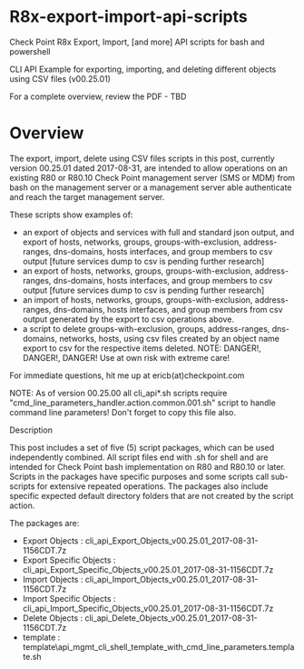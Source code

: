 # R8x-export-import-api-scripts
Check Point R8x Export, Import, [and more] API scripts for bash and powershell

CLI API Example for exporting, importing, and deleting different objects using CSV files (v00.25.01)

For a complete overview, review the PDF - TBD 


# Overview

The export, import, delete using CSV files scripts in this post, currently version 00.25.01 dated 2017-08-31, are intended to allow operations on an existing R80 or R80.10 Check Point management server (SMS or MDM) from bash on the management server or a management server able authenticate and reach the target management server.


These scripts show examples of:

- an export of objects and services with full and standard json output, and export of hosts, networks, groups, groups-with-exclusion, address-ranges, dns-domains, hosts interfaces, and group members to csv output [future services dump to csv is pending further research]
- an export of hosts, networks, groups, groups-with-exclusion, address-ranges, dns-domains, hosts interfaces, and group members to csv output [future services dump to csv is pending further research]
- an import of hosts, networks, groups, groups-with-exclusion, address-ranges, dns-domains, hosts interfaces, and group members from csv output generated by the export to csv operations above.
- a script to delete groups-with-exclusion, groups, address-ranges, dns-domains, networks, hosts, using csv files created by an object name export to csv for the respective items deleted.  NOTE:  DANGER!, DANGER!, DANGER!  Use at own risk with extreme care!

For immediate questions, hit me up at ericb(at)checkpoint.com

NOTE:  As of version 00.25.00 all cli_api*.sh scripts require "cmd_line_parameters_handler.action.common.001.sh" script to handle command line parameters!  Don't forget to copy this file also.

Description

This post includes a set of five (5) script packages, which can be used independently combined.  All script files end with .sh for shell and are intended for Check Point bash implementation on R80 and R80.10 or later.  Scripts in the packages have specific purposes and some scripts call sub-scripts for extensive repeated operations.  The packages also include specific expected default directory folders that are not created by the script action.

 

The packages are:

- Export Objects          :  cli_api_Export_Objects_v00.25.01_2017-08-31-1156CDT.7z
- Export Specific Objects :  cli_api_Export_Specific_Objects_v00.25.01_2017-08-31-1156CDT.7z
- Import Objects          :  cli_api_Import_Objects_v00.25.01_2017-08-31-1156CDT.7z
- Import Specific Objects :  cli_api_Import_Specific_Objects_v00.25.01_2017-08-31-1156CDT.7z
- Delete Objects          :  cli_api_Delete_Objects_v00.25.01_2017-08-31-1156CDT.7z
- template                :  template\api_mgmt_cli_shell_template_with_cmd_line_parameters.template.sh

 

